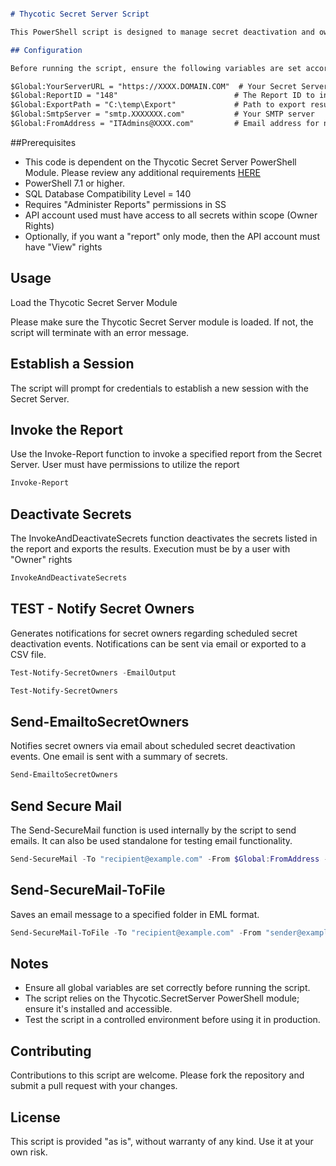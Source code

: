 ```markdown

# Thycotic Secret Server Script

This PowerShell script is designed to manage secret deactivation and owner notification in Delinea Secret Server. It establishes a session with the server, invokes a specified report, deactivates secrets based on the report data, and sends notifications to the secret owners.

## Configuration

Before running the script, ensure the following variables are set according to your environment:

$Global:YourServerURL = "https://XXXX.DOMAIN.COM"  # Your Secret Server URL
$Global:ReportID = "148"                          # The Report ID to invoke
$Global:ExportPath = "C:\temp\Export"             # Path to export results
$Global:SmtpServer = "smtp.XXXXXXX.com"           # Your SMTP server
$Global:FromAddress = "ITAdmins@XXXX.com"         # Email address for notifications
```
##Prerequisites
- This code is dependent on the Thycotic Secret Server PowerShell Module. Please review any additional requirements [HERE](https://thycotic-ps.github.io/thycotic.secretserver/getting_started/install.html)
- PowerShell 7.1 or higher.
- SQL Database Compatibility Level = 140
- Requires "Administer Reports" permissions in SS
- API account used must have access to all secrets within scope (Owner Rights)
-   Optionally, if you want a "report" only mode, then the API account must have "View" rights

## Usage
Load the Thycotic Secret Server Module

Please make sure the Thycotic Secret Server module is loaded. If not, the script will terminate with an error message.

## Establish a Session

The script will prompt for credentials to establish a new session with the Secret Server.

## Invoke the Report

Use the Invoke-Report function to invoke a specified report from the Secret Server. User must have permissions to utilize the report

```powershell
Invoke-Report
```

## Deactivate Secrets

The InvokeAndDeactivateSecrets function deactivates the secrets listed in the report and exports the results. Execution must be by a user with "Owner" rights

```powershell
InvokeAndDeactivateSecrets
```

## TEST - Notify Secret Owners

Generates notifications for secret owners regarding scheduled secret deactivation events. Notifications can be sent via email or exported to a CSV file.

```powershell
Test-Notify-SecretOwners -EmailOutput
```
```powershell
Test-Notify-SecretOwners
```

## Send-EmailtoSecretOwners

Notifies secret owners via email about scheduled secret deactivation events. One email is sent with a summary of secrets.

```powershell
Send-EmailtoSecretOwners
```

## Send Secure Mail

The Send-SecureMail function is used internally by the script to send emails. It can also be used standalone for testing email functionality.

```powershell
Send-SecureMail -To "recipient@example.com" -From $Global:FromAddress -Subject "Test Email" -Body "This is a test email." -SmtpServer $Global:SmtpServer
```

## Send-SecureMail-ToFile

Saves an email message to a specified folder in EML format.

```powershell
Send-SecureMail-ToFile -To "recipient@example.com" -From "sender@example.com" -Subject "Test Email" -Body "This is a test email message."
```

## Notes
- Ensure all global variables are set correctly before running the script.
- The script relies on the Thycotic.SecretServer PowerShell module; ensure it's installed and accessible.
- Test the script in a controlled environment before using it in production.

## Contributing

Contributions to this script are welcome. Please fork the repository and submit a pull request with your changes.

## License
This script is provided "as is", without warranty of any kind. Use it at your own risk.
